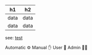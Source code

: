 | h1 | h2 |
|---|---|
|data|data|
|data|data|

see: [test](test.md)

Automatic ⚙
Manual ✋
User 👶
Admin 👨‍💻

